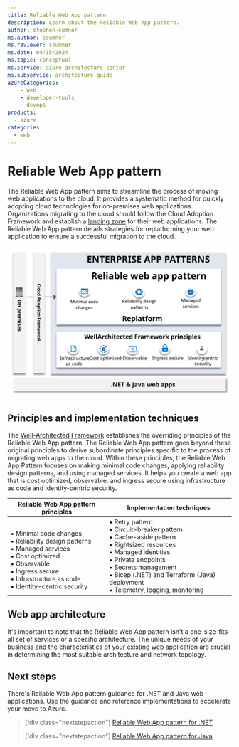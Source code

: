 ```yaml
---
title: Reliable Web App pattern
description: Learn about the Reliable Web App pattern.
author: stephen-sumner    
ms.author: ssumner
ms.reviewer: ssumner
ms.date: 04/15/2024
ms.topic: conceptual
ms.service: azure-architecture-center
ms.subservice: architecture-guide
azureCategories:
    - web
    - developer-tools
    - devops
products:
  - azure
categories:
  - web
---
```


# Reliable Web App pattern

The Reliable Web App pattern aims to streamline the process of moving web applications to the cloud. It provides a systematic method for quickly adopting cloud technologies for on-premises web applications. Organizations migrating to the cloud should follow the Cloud Adoption Framework and establish a [landing zone](/azure/cloud-adoption-framework/ready/landing-zone/) for their web applications. The Reliable Web App pattern details strategies for replatforming your web application to ensure a successful migration to the cloud.

[![Diagram showing the principles of the Reliable Web App](../_images/eap-overview.svg)](../_images/eap-overview.svg#lightbox)

## Principles and implementation techniques

The [Well-Architected Framework](/azure/well-architected/pillars) establishes the overriding principles of the Reliable Web App pattern. The Reliable Web App pattern goes beyond these original principles to derive subordinate principles specific to the process of migrating web apps to the cloud. Within these principles, the Reliable Web App Pattern focuses on making minimal code changes, applying reliability design patterns, and using managed services. It helps you create a web app that is cost optimized, observable, and ingress secure using infrastructure as code and identity-centric security.

| Reliable Web App pattern principles | Implementation techniques |
| --- | --- |
| <br>▪ Minimal code changes<br>▪ Reliability design patterns<br>▪ Managed services<br>▪ Cost optimized<br>▪ Observable<br>▪ Ingress secure<br>▪ Infrastructure as code<br>▪ Identity-centric security|▪ Retry pattern <br> ▪ Circuit-breaker pattern <br>▪ Cache-aside pattern <br>▪ Rightsized resources <br>▪ Managed identities <br>▪ Private endpoints <br>▪ Secrets management <br>▪ Bicep (.NET) and Terraform (Java) deployment <br>▪ Telemetry, logging, monitoring |

## Web app architecture

It's important to note that the Reliable Web App pattern isn't a one-size-fits-all set of services or a specific architecture. The unique needs of your business and the characteristics of your existing web application are crucial in determining the most suitable architecture and network topology.

## Next steps

There's Reliable Web App pattern guidance for .NET and Java web applications. Use the guidance and reference implementations to accelerate your move to Azure.

>[!div class="nextstepaction"]
>[Reliable Web App pattern for .NET](./dotnet/plan-implementation.yml)

>[!div class="nextstepaction"]
>[Reliable Web App pattern for Java](./java/plan-implementation.yml)
